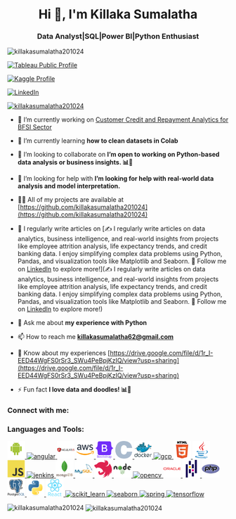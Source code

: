<h1 align="center">Hi 👋, I'm Killaka Sumalatha</h1>
<h3 align="center">Data Analyst|SQL|Power BI|Python Enthusiast</h3>

<p align="left"> <img src="https://komarev.com/ghpvc/?username=killakasumalatha201024&label=Profile%20views&color=0e75b6&style=flat" alt="killakasumalatha201024" /> </p>
<p align="left">
  <a href="https://public.tableau.com/app/profile/killaka.sumalatha/vizzes">
    <img src="https://img.shields.io/badge/Tableau-Profile-blue?logo=tableau" alt="Tableau Public Profile" />
  </a>
</p>
<a href="https://www.kaggle.com/sumalatha1024">
    <img src="https://img.shields.io/badge/Kaggle-Profile-blue?logo=kaggle" alt="Kaggle Profile" />
  </a>
</p>
<p align="left">
  <a href="https://www.linkedin.com/in/killaka-sumalatha-73b3b12b2/" target="_blank">
    <img src="https://img.shields.io/badge/LinkedIn-Connect-blue?logo=linkedin" alt="LinkedIn" />
  </a>
</p>
<p align="left"> <a href="https://github.com/ryo-ma/github-profile-trophy"><img src="https://github-profile-trophy.vercel.app/?username=killakasumalatha201024" alt="killakasumalatha201024" /></a> </p>

- 🔭 I’m currently working on [Customer Credit and Repayment Analytics for BFSI Sector](https://colab.research.google.com/drive/1GtpHZd2SMC3lXV029piI-uF1b6UhBP2q?usp=sharing)

- 🌱 I’m currently learning **how to clean datasets in Colab**

- 👯 I’m looking to collaborate on **I’m open to working on Python-based data analysis or business insights. 📊🐍**

- 🤝 I’m looking for help with **I’m looking for help with real-world data analysis and model interpretation.**

- 👨‍💻 All of my projects are available at [https://github.com/killakasumalatha201024](https://github.com/killakasumalatha201024)

- 📝 I regularly write articles on [✍️ I regularly write articles on data analytics, business intelligence, and real-world insights from projects like employee attrition analysis, life expectancy trends, and credit banking data. I enjoy simplifying complex data problems using Python, Pandas, and visualization tools like Matplotlib and Seaborn. 📌 Follow me on [LinkedIn](https://www.linkedin.com/in/killaka-sumalatha-73b3b12b2) to explore more!](✍️ I regularly write articles on data analytics, business intelligence, and real-world insights from projects like employee attrition analysis, life expectancy trends, and credit banking data. I enjoy simplifying complex data problems using Python, Pandas, and visualization tools like Matplotlib and Seaborn. 📌 Follow me on [LinkedIn](https://www.linkedin.com/in/killaka-sumalatha-73b3b12b2) to explore more!)

- 💬 Ask me about **my experience with Python**

- 📫 How to reach me **killakasumalatha62@gmail.com**

- 📄 Know about my experiences [https://drive.google.com/file/d/1r_I-EED44WgFS0rSr3_SWu4PeBpjKzIQ/view?usp=sharing](https://drive.google.com/file/d/1r_I-EED44WgFS0rSr3_SWu4PeBpjKzIQ/view?usp=sharing)

- ⚡ Fun fact **I love data and doodles! 📊🎨**

<h3 align="left">Connect with me:</h3>
<p align="left">
</p>

<h3 align="left">Languages and Tools:</h3>
<p align="left"> <a href="https://developer.android.com" target="_blank" rel="noreferrer"> <img src="https://raw.githubusercontent.com/devicons/devicon/master/icons/android/android-original-wordmark.svg" alt="android" width="40" height="40"/> </a> <a href="https://angular.io" target="_blank" rel="noreferrer"> <img src="https://angular.io/assets/images/logos/angular/angular.svg" alt="angular" width="40" height="40"/> </a> <a href="https://angular.io" target="_blank" rel="noreferrer"> <img src="https://raw.githubusercontent.com/devicons/devicon/master/icons/angularjs/angularjs-original-wordmark.svg" alt="angularjs" width="40" height="40"/> </a> <a href="https://aws.amazon.com" target="_blank" rel="noreferrer"> <img src="https://raw.githubusercontent.com/devicons/devicon/master/icons/amazonwebservices/amazonwebservices-original-wordmark.svg" alt="aws" width="40" height="40"/> </a> <a href="https://getbootstrap.com" target="_blank" rel="noreferrer"> <img src="https://raw.githubusercontent.com/devicons/devicon/master/icons/bootstrap/bootstrap-plain-wordmark.svg" alt="bootstrap" width="40" height="40"/> </a> <a href="https://www.cprogramming.com/" target="_blank" rel="noreferrer"> <img src="https://raw.githubusercontent.com/devicons/devicon/master/icons/c/c-original.svg" alt="c" width="40" height="40"/> </a> <a href="https://www.docker.com/" target="_blank" rel="noreferrer"> <img src="https://raw.githubusercontent.com/devicons/devicon/master/icons/docker/docker-original-wordmark.svg" alt="docker" width="40" height="40"/> </a> <a href="https://cloud.google.com" target="_blank" rel="noreferrer"> <img src="https://www.vectorlogo.zone/logos/google_cloud/google_cloud-icon.svg" alt="gcp" width="40" height="40"/> </a> <a href="https://www.w3.org/html/" target="_blank" rel="noreferrer"> <img src="https://raw.githubusercontent.com/devicons/devicon/master/icons/html5/html5-original-wordmark.svg" alt="html5" width="40" height="40"/> </a> <a href="https://www.java.com" target="_blank" rel="noreferrer"> <img src="https://raw.githubusercontent.com/devicons/devicon/master/icons/java/java-original.svg" alt="java" width="40" height="40"/> </a> <a href="https://developer.mozilla.org/en-US/docs/Web/JavaScript" target="_blank" rel="noreferrer"> <img src="https://raw.githubusercontent.com/devicons/devicon/master/icons/javascript/javascript-original.svg" alt="javascript" width="40" height="40"/> </a> <a href="https://www.jenkins.io" target="_blank" rel="noreferrer"> <img src="https://www.vectorlogo.zone/logos/jenkins/jenkins-icon.svg" alt="jenkins" width="40" height="40"/> </a> <a href="https://www.mongodb.com/" target="_blank" rel="noreferrer"> <img src="https://raw.githubusercontent.com/devicons/devicon/master/icons/mongodb/mongodb-original-wordmark.svg" alt="mongodb" width="40" height="40"/> </a> <a href="https://www.mysql.com/" target="_blank" rel="noreferrer"> <img src="https://raw.githubusercontent.com/devicons/devicon/master/icons/mysql/mysql-original-wordmark.svg" alt="mysql" width="40" height="40"/> </a> <a href="https://nestjs.com/" target="_blank" rel="noreferrer"> <img src="https://raw.githubusercontent.com/devicons/devicon/master/icons/nestjs/nestjs-plain.svg" alt="nestjs" width="40" height="40"/> </a> <a href="https://nodejs.org" target="_blank" rel="noreferrer"> <img src="https://raw.githubusercontent.com/devicons/devicon/master/icons/nodejs/nodejs-original-wordmark.svg" alt="nodejs" width="40" height="40"/> </a> <a href="https://opencv.org/" target="_blank" rel="noreferrer"> <img src="https://www.vectorlogo.zone/logos/opencv/opencv-icon.svg" alt="opencv" width="40" height="40"/> </a> <a href="https://www.oracle.com/" target="_blank" rel="noreferrer"> <img src="https://raw.githubusercontent.com/devicons/devicon/master/icons/oracle/oracle-original.svg" alt="oracle" width="40" height="40"/> </a> <a href="https://pandas.pydata.org/" target="_blank" rel="noreferrer"> <img src="https://raw.githubusercontent.com/devicons/devicon/2ae2a900d2f041da66e950e4d48052658d850630/icons/pandas/pandas-original.svg" alt="pandas" width="40" height="40"/> </a> <a href="https://www.php.net" target="_blank" rel="noreferrer"> <img src="https://raw.githubusercontent.com/devicons/devicon/master/icons/php/php-original.svg" alt="php" width="40" height="40"/> </a> <a href="https://www.postgresql.org" target="_blank" rel="noreferrer"> <img src="https://raw.githubusercontent.com/devicons/devicon/master/icons/postgresql/postgresql-original-wordmark.svg" alt="postgresql" width="40" height="40"/> </a> <a href="https://www.python.org" target="_blank" rel="noreferrer"> <img src="https://raw.githubusercontent.com/devicons/devicon/master/icons/python/python-original.svg" alt="python" width="40" height="40"/> </a> <a href="https://reactjs.org/" target="_blank" rel="noreferrer"> <img src="https://raw.githubusercontent.com/devicons/devicon/master/icons/react/react-original-wordmark.svg" alt="react" width="40" height="40"/> </a> <a href="https://scikit-learn.org/" target="_blank" rel="noreferrer"> <img src="https://upload.wikimedia.org/wikipedia/commons/0/05/Scikit_learn_logo_small.svg" alt="scikit_learn" width="40" height="40"/> </a> <a href="https://seaborn.pydata.org/" target="_blank" rel="noreferrer"> <img src="https://seaborn.pydata.org/_images/logo-mark-lightbg.svg" alt="seaborn" width="40" height="40"/> </a> <a href="https://spring.io/" target="_blank" rel="noreferrer"> <img src="https://www.vectorlogo.zone/logos/springio/springio-icon.svg" alt="spring" width="40" height="40"/> </a> <a href="https://www.tensorflow.org" target="_blank" rel="noreferrer"> <img src="https://www.vectorlogo.zone/logos/tensorflow/tensorflow-icon.svg" alt="tensorflow" width="40" height="40"/> </a> </p>

<p><img align="left" src="https://github-readme-stats.vercel.app/api/top-langs?username=killakasumalatha201024&show_icons=true&locale=en&layout=compact" alt="killakasumalatha201024" /></p>

<p>&nbsp;<img align="center" src="https://github-readme-stats.vercel.app/api?username=killakasumalatha201024&show_icons=true&locale=en" alt="killakasumalatha201024" /></p>
